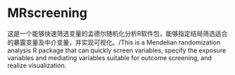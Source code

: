 # MRscreening
这是一个能够快速筛选变量的孟德尔随机化分析R软件包，能够指定结局筛选适合的暴露变量及中介变量，并实现可视化。/This is a Mendelian randomization analysis R package that can quickly screen variables, specify the exposure variables and mediating variables suitable for outcome screening, and realize visualization.
